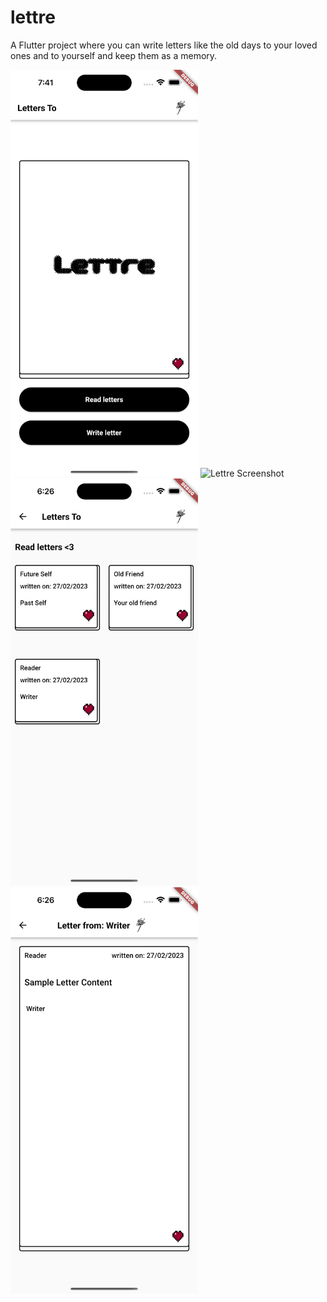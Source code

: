 # lettre

A Flutter project where you can write letters like the old days to your loved ones and to yourself and keep them as a memory. 

<img src="pictures/Lettre.png" alt="Lettre Screenshot" width="300">

<img src="pictures/Lettre 1.png" alt="Lettre Screenshot" width="300">
<img src="pictures/Lettre 2.png" alt="Lettre Screenshot" width="300">
<img src="pictures/Lettre 3.png" alt="Lettre Screenshot" width="300">
